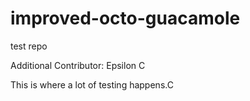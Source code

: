 # improved-octo-guacamole
test repo

Additional Contributor: Epsilon C

This is where a lot of testing happens.C
